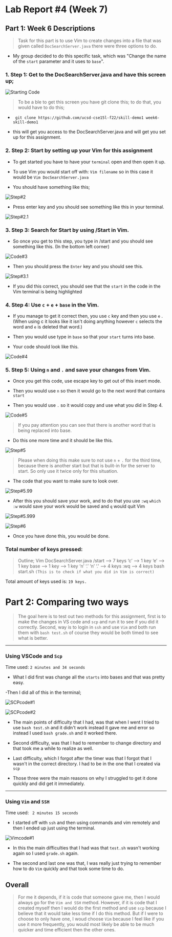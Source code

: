 # Lab Report #4 (Week 7)

## Part 1: Week 6 Descriptions 

> Task for this part is to use Vim to create changes into a file that was given called `DocSearchServer.java` there were three options to do.


- My group decided to do this specific task, which was "Change the name of the `start` parameter and it uses to `base`".


### **1. Step 1: Get to the DocSearchServer.java and have this screen up;**


![Starting Code](BeginningScreen.png)


> To be a ble to get this screen you have git clone this; to do that, you would have to do this;

- ` git clone https://github.com/ucsd-cse15l-f22/skill-demo1 week6-skill-demo1` 

- this will get you access to the DocSearchServer.java and will get you set up for this assignment. 


### **2. Step 2: Start by setting up your Vim for this assignment**

- To get started you have to have your `terminal` open and then open it up.

- To use Vim you would start off with: ` Vim filename ` so in this case it would be `Vim DocSearchServer.java `

- You should have something like this;

![Step#2](Step%232.png)

- Press enter key and you should see something like this in your terminal.

![Step#2.1](Step%232.1.png)

### **3. Step 3: Search for Start by using /Start in Vim.**

- So once you get to this step, you type in /start and you should see something like this. (In the bottom left corner)

![Code#3](Code%233.png)

- Then you should press the `Enter` key and you should see this.

![Step#3.1](Step%233.1.png)

- If you did this correct, you should see that the `start` in the code in the Vim terminal is being highlighted


### **4. Step 4: Use `c` + `e` + `base` in the Vim.**

- If you manage to get it correct then, you use `c` key and then you use `e` .(When using c it looks like it isn't doing anything however `c` selects the word and `e` is deleted that word.)

- Then you would use type in `base` so that your `start` turns into base.

- Your code should look like this. 

![Code#4](Step%234.png)


### **5. Step 5: Using `n` and `.` and save your changes from Vim.**

- Once you get this code, use escape key to get out of this insert mode.

- Then you would use `n` so then it would go to the next word that contains `start`

- Then you would use `.` so it would copy and use what you did in Step 4.

![Code#5](Step%235.png)

> If you pay attention you can see that there is another word that is being replaced into base.

- Do this one more time and it should be like this.

![Step#5](Step%235.2.png)


> Please when doing this make sure to not use `n` + `.` for the third time, because there is another start but that is bulit-in for the server to start.
So only use it twice only for this situation.

- The code that you want to make sure to look over.

![Step#5.99](Don'tDoThis.png)

- After this you should save your work, and to do that you use `:wq` `which :w`  would save your work would be saved and `q` would quit Vim

![Step#5.999](LastStep%231.png)

![Step#6](LastStep%232.png)

- Once you have done this, you would be done.


### Total number of keys pressed: 

> Outline;
Vim DocSearchServer.java 
/start <enter> --> 7 keys
‘c’ --> 1 key
‘e’ --> 1 key
base --> 1 key
<escape> --> 1 key
‘n’
‘.’
‘n’
‘.’ --> 4 keys 
:wq <enter>  --> 4 keys 
bash start.sh <value><enter> `(This is to check if what you did in Vim is correct)`


Total amount of keys used is: `19 keys.`




# Part 2: Comparing two ways 

> The goal here is to test out two methods for this assignment, first is to make the changes in VS code and `scp` and run it to see if you did it correctly. Second, way is to login in  `ssh` and use `Vim`  and both run them with `bash test.sh`
of course they would be both timed to see what is better.


***

### Using VSCode and `Scp` 

Time used: `2 minutes and 34 seconds`

- What I did first was change all the `starts` into bases and that was pretty easy.

-Then I did all of this in the terminal;

![SCPcode#1](UsingScp%231.png)

![SCPcode#2](UsingScp%232.png)


- The main points of difficulty that I had, was that when I went I tried to use `bash test.sh` and it didn't work instead it gave me and error so instead I used `bash grade.sh` and it worked there.

- Second difficulty, was that I had to remember to change directory and that took me a while to realize as well. 

- Last difficulty, which I forgot after the timer was that I forgot that I wasn't in the correct directory. I had to be in the one that I created via `scp` 

- Those three were the main reasons on why I struggled to get it done quickly and did get it immediately.

***

### Using `Vim` and `SSH`

Time used: ` 2 minutes 15 seconds`


- I started off with `ssh` and  then using commands and vim remotely and then I ended up just using the terminal.

![Vimcode#1](UsingVim%231.png)

- In this the main difficulties that I had was that `test.sh` wasn't working again so I used `grade.sh` again.

- The second and last one was that, I was really just trying to remember how to do `Vim` quickly and that took some time to do.


## Overall 


> For me it depends, if it is code that someone gave me, then I would always go for the `Vim and SSH` method. However, if it is code that I created myself then I would do the first method and use `scp` because I believe that it would take less time if I do this method. But if I were to choose to only have one, I woud choose `Vim` because I feel like if you use it more frequently, you would most likely be able to be much quicker and time efficient then the other ones.


